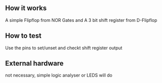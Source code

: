 <!---

This file is used to generate your project datasheet. Please fill in the information below and delete any unused
sections.

You can also include images in this folder and reference them in the markdown. Each image must be less than
512 kb in size, and the combined size of all images must be less than 1 MB.
-->

## How it works

A simple Flipflop from NOR Gates and A 3 bit shift register from D-Flipflop

## How to test

Use the pins to set/unset and checkt shift register output

## External hardware

not necessary, simple logic analyser or LEDS will do
